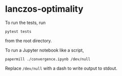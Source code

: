 # lanczos-optimality
 
To run the tests, run
```
pytest tests
```
from the root directory.

To run a Jupyter notebook like a script,
```
papermill ./convergence.ipynb /dev/null
```
Replace `/dev/null` with a dash to write output to stdout.